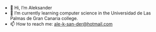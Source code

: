 - 👋 Hi, I’m Aleksander
- 🌱 I’m currently learning computer science in the Universidad de Las Palmas de Gran Canaria college.
- 📫 How to reach me: ale-k-san-der@hotmail.com

<!---
AleksanderEZ/AleksanderEZ is a ✨ special ✨ repository because its `README.md` (this file) appears on your GitHub profile.
You can click the Preview link to take a look at your changes.
--->
